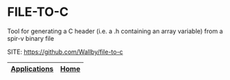 # FILE-TO-C
 
 Tool for generating a C header (i.e. a .h containing an array variable) from a spir-v binary file 
 
 SITE: https://github.com/Wallby/file-to-c

 | [Applications](https://portable-linux-apps.github.io/apps.html) | [Home](https://portable-linux-apps.github.io)
 | --- | --- |
